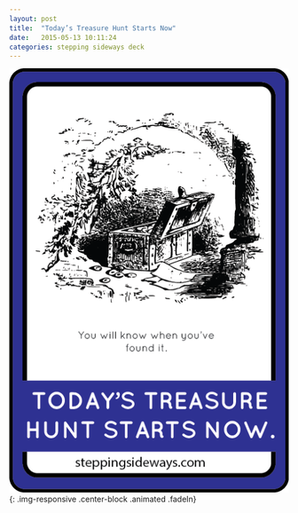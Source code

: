 ```yaml
---
layout: post
title:  "Today’s Treasure Hunt Starts Now"
date:   2015-05-13 10:11:24
categories: stepping sideways deck
---
```

![Today’s Treasure Hunt Starts Now. You will know when you’ve found it.](https://github.com/steppingsideways/steppingsideways.github.io/blob/master/images/Medium_Sized_Images/todays_treasure_hunt.png?raw=true){: .img-responsive .center-block .animated .fadeIn}